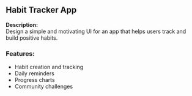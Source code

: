 ## Habit Tracker App

**Description:**  
Design a simple and motivating UI for an app that helps users track and build positive habits.

### Features:
- Habit creation and tracking
- Daily reminders
- Progress charts
- Community challenges
